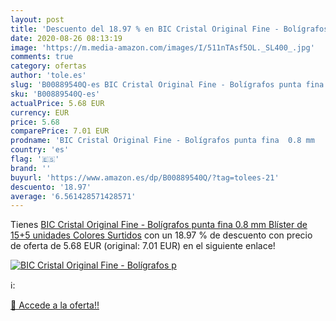 ```yaml
---
layout: post
title: 'Descuento del 18.97 % en BIC Cristal Original Fine - Bolígrafos p'
date: 2020-08-26 08:13:19
image: 'https://m.media-amazon.com/images/I/511nTAsf5OL._SL400_.jpg'
comments: true
category: ofertas
author: 'tole.es'
slug: 'B00889540Q-es BIC Cristal Original Fine - Bolígrafos punta fina 0.8 mm...'
sku: 'B00889540Q-es'
actualPrice: 5.68 EUR
currency: EUR
price: 5.68
comparePrice: 7.01 EUR
prodname: 'BIC Cristal Original Fine - Bolígrafos punta fina  0.8 mm   Blíster de 15+5 unidades  Colores Surtidos'
country: 'es'
flag: '🇪🇸'
brand: ''
buyurl: 'https://www.amazon.es/dp/B00889540Q/?tag=tolees-21'
descuento: '18.97'
average: '6.561428571428571'
---
```


Tienes [BIC Cristal Original Fine - Bolígrafos punta fina  0.8 mm   Blíster de 15+5 unidades  Colores Surtidos](https://www.amazon.es/dp/B00889540Q/?tag=tolees-21) con un 18.97 % de descuento con precio de oferta de 5.68 EUR (original: 7.01 EUR) en el siguiente enlace!

[![BIC Cristal Original Fine - Bolígrafos p](https://m.media-amazon.com/images/I/511nTAsf5OL._SL400_.jpg)](https://www.amazon.es/dp/B00889540Q/?tag=tolees-21)

ℹ️:


[🛒 Accede a la oferta!!](https://www.amazon.es/dp/B00889540Q/?tag=tolees-21)
